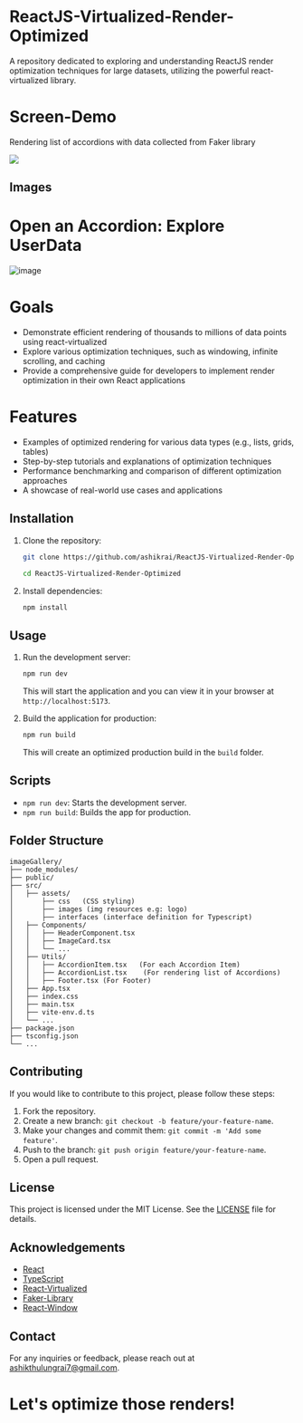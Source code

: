 # ReactJS-Virtualized-Render-Optimized
A repository dedicated to exploring and understanding ReactJS render optimization techniques for large datasets, utilizing the powerful react-virtualized library.

# Screen-Demo
Rendering list of accordions with data collected from Faker library

<!-- <img src="https://github.com/user-attachments/assets/51debe57-ca40-4aad-a42a-f94f30f50c3c"/> -->
<img src="https://github.com/user-attachments/assets/d34e1158-aa41-47b0-a1ba-11cf1528fc21"/>

## Images
# Open an Accordion: Explore UserData
![image](https://github.com/user-attachments/assets/c55f306a-8f2f-406a-aa50-651ed89c220b)



# Goals

- Demonstrate efficient rendering of thousands to millions of data points using react-virtualized
- Explore various optimization techniques, such as windowing, infinite scrolling, and caching
- Provide a comprehensive guide for developers to implement render optimization in their own React applications

# Features

- Examples of optimized rendering for various data types (e.g., lists, grids, tables)
- Step-by-step tutorials and explanations of optimization techniques
- Performance benchmarking and comparison of different optimization approaches
- A showcase of real-world use cases and applications

## Installation

1. Clone the repository:
   ```bash
   git clone https://github.com/ashikrai/ReactJS-Virtualized-Render-Optimized.git
   ```
   
   ```bash
   cd ReactJS-Virtualized-Render-Optimized
   ```

2. Install dependencies:
   ```bash
   npm install
   ```

## Usage

1. Run the development server:
   ```bash
   npm run dev
   ```

   This will start the application and you can view it in your browser at `http://localhost:5173`.

2. Build the application for production:
   ```bash
   npm run build
   ```

   This will create an optimized production build in the `build` folder.

## Scripts

- `npm run dev`: Starts the development server.
- `npm run build`: Builds the app for production.

## Folder Structure

```
imageGallery/
├── node_modules/
├── public/
├── src/
│   ├── assets/
│       ├── css   (CSS styling)
│       ├── images (img resources e.g: logo)
│       ├── interfaces (interface definition for Typescript)
│   ├── Components/
│   │   ├── HeaderComponent.tsx
│   │   ├── ImageCard.tsx
│   │   └── ...
│   ├── Utils/
│   │   ├── AccordionItem.tsx   (For each Accordion Item)
│   │   ├── AccordionList.tsx    (For rendering list of Accordions)
│   │   ├── Footer.tsx (For Footer)
│   ├── App.tsx
│   ├── index.css
│   ├── main.tsx
│   ├── vite-env.d.ts
│   └── ...
├── package.json
├── tsconfig.json
└── ...
```

## Contributing

If you would like to contribute to this project, please follow these steps:

1. Fork the repository.
2. Create a new branch: `git checkout -b feature/your-feature-name`.
3. Make your changes and commit them: `git commit -m 'Add some feature'`.
4. Push to the branch: `git push origin feature/your-feature-name`.
5. Open a pull request.

## License

This project is licensed under the MIT License. See the [LICENSE](LICENSE) file for details.

## Acknowledgements

- [React](https://reactjs.org/)
- [TypeScript](https://www.typescriptlang.org/)
- [React-Virtualized](https://github.com/bvaughn/react-virtualized)
- [Faker-Library](https://v9.fakerjs.dev/)
- [React-Window](https://github.com/bvaughn/react-window)

## Contact

For any inquiries or feedback, please reach out at [ashikthulungrai7@gmail.com](mailto:ashikthulungrai7@gmail.com).

# Let's optimize those renders!
